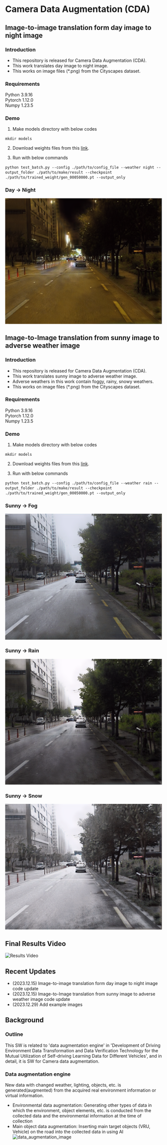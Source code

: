 # Camera Data Augmentation (CDA)

## Image-to-image translation form day image to night image

### Introduction

* This repository is released for Camera Data Augmentation (CDA).
* This work translates day image to night image.
* This works on image files (*.png) from the Cityscapes dataset.

### Requirements
Python 3.9.16\
Pytorch 1.12.0\
Numpy 1.23.5

### Demo

1. Make models directory with below codes
```
mkdir models
```
2. Download weights files from this [link](https://).

3. Run with below commands

```
python test_batch.py --config ./path/to/config_file --weather night --output_folder ./path/to/make/result --checkpoint ./path/to/trained_weight/gen_00050000.pt --output_only
```

### Day -> Night
![Day --> Night](/sources/night.png)

## Image-to-Image translation from sunny image to adverse weather image

### Introduction

* This repository is released for Camera Data Augmentation (CDA).
* This work translates sunny image to adverse weather image.
* Adverse weathers in this work contain foggy, rainy, snowy weathers.
* This works on image files (*.png) from the Cityscapes dataset.

### Requirements
Python 3.9.16\
Pytorch 1.12.0\
Numpy 1.23.5

### Demo
1. Make models directory with below codes
```
mkdir models
```
2. Download weights files from this [link](https://).

3. Run with below commands

```
python test_batch.py --config ./path/to/config_file --weather rain --output_folder ./path/to/make/result --checkpoint ./path/to/trained_weight/gen_00050000.pt --output_only
```

### Sunny -> Fog
![Sunny --> Fog](/sources/fog.png)

### Sunny -> Rain
![Sunny --> Rain](/sources/rain.png)

### Sunny -> Snow
![Sunny --> Snow](/sources/snow.png)

## Final Results Video
![Results Video](/sources/output.gif)

## Recent Updates
* (2023.12.15) Image-to-image translation form day image to night image code update
* (2023.12.15) Image-to-Image translation from sunny image to adverse weather image code update
* (2023.12.29) Add example images

## Background

### Outline
This SW is related to 'data augmentation engine' in 'Development of Driving Environment Data Transformation and Data Verification Technology for the Mutual Utilization of Self-driving Learning Data for Different Vehicles', and in detail, it is SW for Camera data augmentation.
### Data augmentation engine
New data with changed weather, lighting, objects, etc. is generated(augmented) from the acquired real environment information or virtual information.
- Environmental data augmentation: Generating other types of data in which the environment, object elements, etc. is conducted from the collected data and the environmental information at the time of collection
- Main object data augmentation: Inserting main target objects (VRU, Vehicle) on the road into the collected data in using AI
![data_augmentation_image](https://user-images.githubusercontent.com/95835936/147022053-62dd1851-2717-41af-9233-3c5f344dc8cb.png)